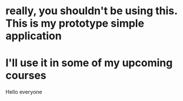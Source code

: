 # really, you shouldn't be using this. This is my prototype simple application
# I'll use it in some of my upcoming courses
Hello everyone
